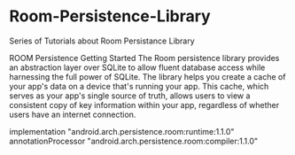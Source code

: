 # Room-Persistence-Library
Series of Tutorials about Room Persistance Library

ROOM Persistence
Getting Started
The Room persistence library provides an abstraction layer over SQLite to allow fluent database access while harnessing the full power of SQLite.
The library helps you create a cache of your app's data on a device that's running your app. This cache, which serves as your app's single source of truth, allows users to view a consistent copy of key information within your app, regardless of whether users have an internet connection.

implementation "android.arch.persistence.room:runtime:1.1.0"
annotationProcessor "android.arch.persistence.room:compiler:1.1.0"

